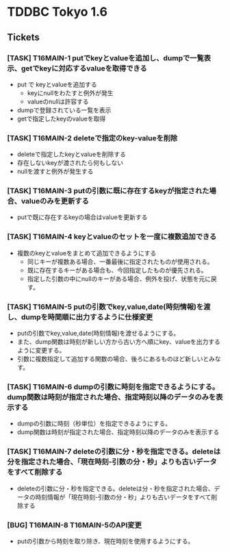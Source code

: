 # TDDBC Tokyo 1.6

## Tickets

### [TASK] T16MAIN-1 putでkeyとvalueを追加し、dumpで一覧表示、getでkeyに対応するvalueを取得できる
* put で keyとvalueを追加する
  * keyにnullをわたすと例外が発生
  * valueのnullは許容する
* dumpで登録されている一覧を表示
* getで指定したkeyのvalueを取得

### [TASK] T16MAIN-2 deleteで指定のkey-valueを削除
* deleteで指定したkeyとvalueを削除する
* 存在しないkeyが渡されたら何もしない
* nullを渡すと例外が発生する

### [TASK] T16MAIN-3 putの引数に既に存在するkeyが指定された場合、valueのみを更新する
* putで既に存在するkeyの場合はvalueを更新する

### [TASK] T16MAIN-4 keyとvalueのセットを一度に複数追加できる
* 複数のkeyとvalueをまとめて追加できるようにする
  * 同じキーが複数ある場合、一番最後に指定されたものが使用される。
  * 既に存在するキーがある場合も、今回指定したものが優先される。
  * 指定した引数の中にnullのキーがある場合、例外を投げ、状態を元に戻す。

### [TASK] T16MAIN-5 putの引数でkey,value,date(時刻情報)を渡し、dumpを時間順に出力するように仕様変更
* putの引数でkey,value,date(時刻情報)を渡せるようにする。
* また、dump関数は時刻が新しい方から古い方へ順にkey、valueを出力するように変更する。
* 引数に複数指定して追加する関数の場合、後ろにあるものほど新しいとみなす。

### [TASK] T16MAIN-6 dumpの引数に時刻を指定できるようにする。dump関数は時刻が指定された場合、指定時刻以降のデータのみを表示する
* dumpの引数に時刻（秒単位）を指定できるようにする。
* dump関数は時刻が指定された場合、指定時刻以降のデータのみを表示する

### [TASK] T16MAIN-7 deleteの引数に分・秒を指定できる。deleteは分を指定された場合、「現在時刻-引数の分・秒」よりも古いデータをすべて削除する
* deleteの引数に分・秒を指定できる。deleteは分・秒を指定された場合、データの時刻情報が「現在時刻-引数の分・秒」よりも古いデータをすべて削除する

### [BUG] T16MAIN-8 T16MAIN-5のAPI変更
* putの引数から時刻を取り除き、現在時刻を使用するようにする。
